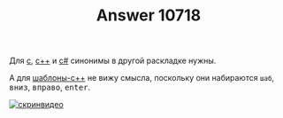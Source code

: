 ﻿---
title: "Answer 10718"
se.owner.user_id: 178988
se.owner.display_name: "Qwertiy"
se.owner.link: "https://ru.meta.stackoverflow.com/users/178988/qwertiy"
se.answer_id: 10718
se.question_id: 10713
se.post_type: answer
se.is_accepted: False
---
<p>Для <a href="https://ru.stackoverflow.com/questions/tagged/c" class="post-tag" title="показать вопросы с меткой [c]" rel="tag">c</a>, <a href="https://ru.stackoverflow.com/questions/tagged/c%2b%2b" class="post-tag" title="показать вопросы с меткой [c++]" rel="tag">c++</a> и <a href="https://ru.stackoverflow.com/questions/tagged/c%23" class="post-tag" title="показать вопросы с меткой [c#]" rel="tag">c#</a> синонимы в другой раскладке нужны.</p>
<p>А для <a href="https://ru.stackoverflow.com/questions/tagged/%d1%88%d0%b0%d0%b1%d0%bb%d0%be%d0%bd%d1%8b-c%2b%2b" class="post-tag" title="показать вопросы с меткой [шаблоны-c++]" rel="tag">шаблоны-c++</a> не вижу смысла, поскольку они набираются <code>шаб</code>, <kbd>вниз</kbd>, <kbd>вправо</kbd>, <kbd>enter</kbd>.</p>
<p><a href="https://i.stack.imgur.com/9rOW6.gif" rel="nofollow noreferrer"><img src="https://i.stack.imgur.com/9rOW6.gif" alt="скринвидео" /></a></p>
